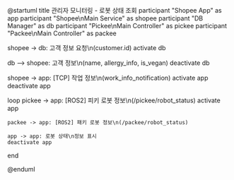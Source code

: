 @startuml
title 관리자 모니터링 - 로봇 상태 조회
participant "Shopee App" as app
participant "Shopee\nMain Service" as shopee
participant "DB Manager" as db
participant "Pickee\nMain Controller" as pickee
participant "Packee\nMain Controller" as packee

shopee -> db: 고객 정보 요청\n(customer.id)
activate db

db --> shopee: 고객 정보\n(name, allergy_info, is_vegan)
deactivate db

shopee -> app: [TCP] 작업 정보\n(work_info_notification)
activate app
deactivate app

loop
    pickee -> app: [ROS2] 피키 로봇 정보\n(/pickee/robot_status)
    activate app
    
    packee -> app: [ROS2] 패키 로봇 정보\n(/packee/robot_status)
    
    app -> app: 로봇 상태\n정보 표시
    deactivate app
end

@enduml
